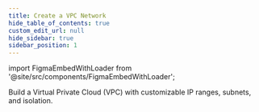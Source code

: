 ```yaml
---
title: Create a VPC Network
hide_table_of_contents: true
custom_edit_url: null
hide_sidebar: true
sidebar_position: 1
---
```


import FigmaEmbedWithLoader from '@site/src/components/FigmaEmbedWithLoader';

Build a Virtual Private Cloud (VPC) with customizable IP ranges, subnets, and isolation.

<div style={{ width: "100%", height: "auto", margin: 0, padding: 0, overflow: "hidden" }}>
  <FigmaEmbedWithLoader  className="figma-wrapper"
    url="https://embed.figma.com/proto/cSZTkhccaNpRJ8yi2ujq3P/Create-a-VPC-Network?node-id=3-53&scaling=scale-down-width&content-scaling=fixed&page-id=0%3A1&starting-point-node-id=1%3A5&embed-host=share"
    thumbnail="/img/template-thumbnail.jpg" 
  />
</div>